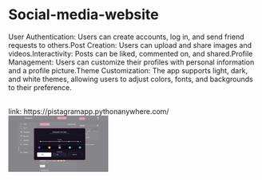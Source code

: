 # Social-media-website
User Authentication: Users can create accounts, log in, and send friend requests to others.Post Creation: Users can upload and share images and videos.Interactivity: Posts can be liked, commented on, and shared.Profile Management: Users can customize their profiles with personal information and a profile picture.Theme Customization: The app supports light, dark, and white themes, allowing users to adjust colors, fonts, and backgrounds to their preference.

<br> 
link: https://pistagramapp.pythonanywhere.com/

<br>
<img src="static/app/imgs/theme1.jpg" alt="Logo" width="200">

